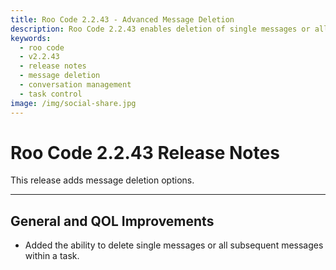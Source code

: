 ```yaml
---
title: Roo Code 2.2.43 - Advanced Message Deletion
description: Roo Code 2.2.43 enables deletion of single messages or all subsequent messages within a task for better conversation control.
keywords:
  - roo code
  - v2.2.43
  - release notes
  - message deletion
  - conversation management
  - task control
image: /img/social-share.jpg
---
```


# Roo Code 2.2.43 Release Notes

This release adds message deletion options.

---

## General and QOL Improvements

*   Added the ability to delete single messages or all subsequent messages within a task.